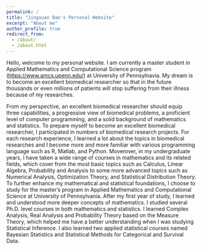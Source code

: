 ```yaml
---
permalink: /
title: "Jingxuan Bao's Personal Website"
excerpt: "About me"
author_profile: true
redirect_from: 
  - /about/
  - /about.html
---
```


Hello, welcome to my personal website. I am currently a master student in Applied Mathematics and Computational Science program (https://www.amcs.upenn.edu/) at University of Pennsylnavia. My dream is to become an excellent biomedical researcher so that in the future thousands or even millions of patients will stop suffering from their illness because of my researches. 

From my perspective, an excellent biomedical researcher should equip three capabilities, a progressive view of biomedical problems, a proficient level of computer programming, and a solid background of mathematics and statistics. To prepare myself to become an excellent biomedical researcher, I participated in numbers of biomedical research projects. For each research experience, I learned a lot about the topics in biomedical researches and I become more and more familiar with various programming language such as R, Matlab, and Python. Moverover, in my undergraduate years, I have taken a wide range of courses in mathematics and its related fields, which cover from the most basic topics such as Calculus, Linear Algebra, Probability and Analysis to some more advanced topics such as Numerical Analysis, Optimization Theory, and Statistical Distribution Theory. To further enhance my mathematical and statistical foundations, I choose to study for the master’s program in Applied Mathematics and Computational Science at University of Pennsylvania. After my first year of study, I learned and understood more deeper concepts of mathematics. I studied several Ph.D. level courses in both mathematics and statistics. I learned Complex Analysis, Real Analysis and Probability Theory based on the Measure Theory, which helped me have a better understanding when I was studying Statistical Inference. I also learned two applied statistical courses named Bayesian Statistics and Statistical Methods for Categorical and Survival Data.
